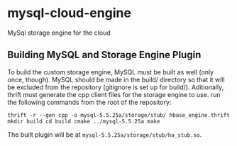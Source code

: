 mysql-cloud-engine
==================

MySql storage engine for the cloud


Building MySQL and Storage Engine Plugin
----------------------------------------

To build the custom storage engine, MySQL must be built as well (only
once, though).  MySQL should be made in the build/ directory so that it
will be excluded from the repository (gitignore is set up for build/).
Aditionally, thrift must generate the cpp client files for the storage
engine to use.  run the following commands from the root of the repository:

`thrift -r --gen cpp -o mysql-5.5.25a/storage/stub/ hbase_engine.thrift
mkdir build
cd build
cmake ../mysql-5.5.25a
make`

The built plugin will be at `mysql-5.5.25a/storage/stub/ha_stub.so`.
